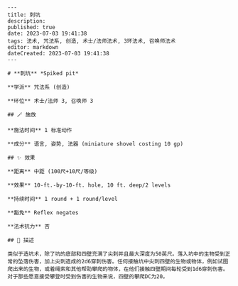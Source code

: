 
    ---
    title: 刺坑
    description: 
    published: true
    date: 2023-07-03 19:41:38
    tags: 法术, 咒法系, 创造, 术士/法师法术, 3环法术, 召唤师法术
    editor: markdown
    dateCreated: 2023-07-03 19:41:38
    ---

    # **刺坑** *Spiked pit*

    **学派** 咒法系 (创造) 

    **环位** 术士/法师 3, 召唤师 3

    ## 🪄 施放

    **施法时间** 1 标准动作

    **成分** 语言, 姿势, 法器 (miniature shovel costing 10 gp)

    ## ✨ 效果  

    **距离** 中距 (100尺+10尺/等级) 

    **效果** 10-ft.-by-10-ft. hole, 10 ft. deep/2 levels 

    **持续时间** 1 round + 1 round/level 

    **豁免** Reflex negates

    **法术抗力** 否

    ## 📖 描述

    类似于造坑术，除了坑的底部和四壁充满了尖刺并且最大深度为50英尺。落入坑中的生物受到正常的坠落伤害，加上尖刺造成的2d6穿刺伤害。任何接触坑中尖刺四壁的生物或物体，例如试图爬出来的生物，或着绳索和其他帮助攀爬的物体，在他们接触四壁期间每轮受到1d6穿刺伤害。对于那些愿意接受攀登时受到伤害的生物来说，四壁的攀爬DC为20。
    